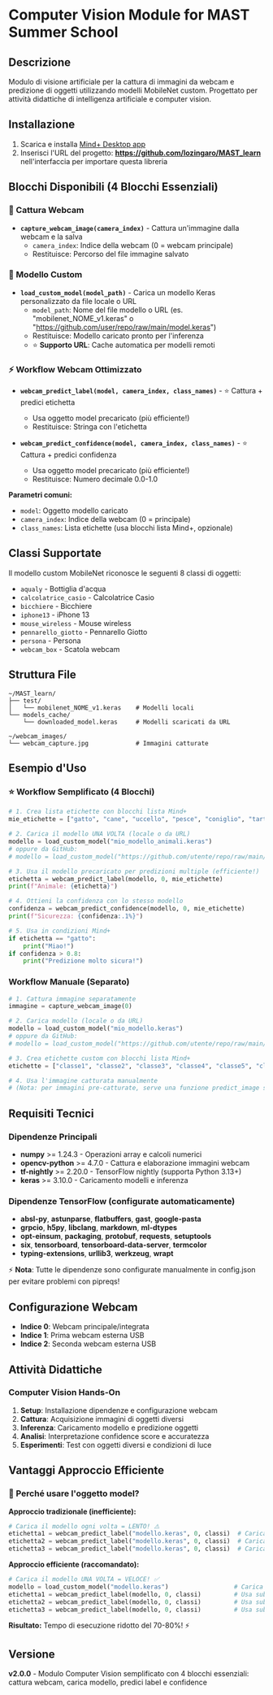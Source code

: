 # Computer Vision Module for MAST Summer School

## Descrizione

Modulo di visione artificiale per la cattura di immagini da webcam e predizione di oggetti utilizzando modelli MobileNet custom. Progettato per attività didattiche di intelligenza artificiale e computer vision.

## Installazione

1. Scarica e installa [Mind+ Desktop app](https://mindplus.dfrobot.com)
2. Inserisci l'URL del progetto: **<https://github.com/lozingaro/MAST_learn>** nell'interfaccia per importare questa libreria

## Blocchi Disponibili (4 Blocchi Essenziali)

### 🎥 Cattura Webcam

- **`capture_webcam_image(camera_index)`** - Cattura un'immagine dalla webcam e la salva
  - `camera_index`: Indice della webcam (0 = webcam principale)
  - Restituisce: Percorso del file immagine salvato

### 🤖 Modello Custom  

- **`load_custom_model(model_path)`** - Carica un modello Keras personalizzato da file locale o URL
  - `model_path`: Nome del file modello o URL (es. "mobilenet_NOME_v1.keras" o "https://github.com/user/repo/raw/main/model.keras")
  - Restituisce: Modello caricato pronto per l'inferenza
  - ⭐ **Supporto URL**: Cache automatica per modelli remoti

### ⚡ Workflow Webcam Ottimizzato

- **`webcam_predict_label(model, camera_index, class_names)`** - ⭐ Cattura + predici etichetta
  - Usa oggetto model precaricato (più efficiente!)
  - Restituisce: Stringa con l'etichetta

- **`webcam_predict_confidence(model, camera_index, class_names)`** - ⭐ Cattura + predici confidenza  
  - Usa oggetto model precaricato (più efficiente!)
  - Restituisce: Numero decimale 0.0-1.0

**Parametri comuni:**
- `model`: Oggetto modello caricato
- `camera_index`: Indice della webcam (0 = principale)
- `class_names`: Lista etichette (usa blocchi lista Mind+, opzionale)

## Classi Supportate

Il modello custom MobileNet riconosce le seguenti 8 classi di oggetti:

- `aqualy` - Bottiglia d'acqua
- `calcolatrice_casio` - Calcolatrice Casio
- `bicchiere` - Bicchiere
- `iphone13` - iPhone 13
- `mouse_wireless` - Mouse wireless
- `pennarello_giotto` - Pennarello Giotto
- `persona` - Persona
- `webcam_box` - Scatola webcam

## Struttura File

```
~/MAST_learn/
├── test/
│   └── mobilenet_NOME_v1.keras    # Modelli locali
└── models_cache/
    └── downloaded_model.keras     # Modelli scaricati da URL

~/webcam_images/
└── webcam_capture.jpg             # Immagini catturate
```

## Esempio d'Uso

### ⭐ Workflow Semplificato (4 Blocchi)

```python
# 1. Crea lista etichette con blocchi lista Mind+
mie_etichette = ["gatto", "cane", "uccello", "pesce", "coniglio", "tartaruga", "hamster", "criceto"]

# 2. Carica il modello UNA VOLTA (locale o da URL)
modello = load_custom_model("mio_modello_animali.keras")
# oppure da GitHub:
# modello = load_custom_model("https://github.com/utente/repo/raw/main/animali.keras")

# 3. Usa il modello precaricato per predizioni multiple (efficiente!)
etichetta = webcam_predict_label(modello, 0, mie_etichette)
print(f"Animale: {etichetta}")

# 4. Ottieni la confidenza con lo stesso modello
confidenza = webcam_predict_confidence(modello, 0, mie_etichette)
print(f"Sicurezza: {confidenza:.1%}")

# 5. Usa in condizioni Mind+
if etichetta == "gatto":
    print("Miao!")
if confidenza > 0.8:
    print("Predizione molto sicura!")
```

### Workflow Manuale (Separato)

```python
# 1. Cattura immagine separatamente
immagine = capture_webcam_image(0)

# 2. Carica modello (locale o da URL)
modello = load_custom_model("mio_modello.keras")
# oppure da GitHub:
# modello = load_custom_model("https://github.com/utente/repo/raw/main/modello.keras")

# 3. Crea etichette custom con blocchi lista Mind+
etichette = ["classe1", "classe2", "classe3", "classe4", "classe5", "classe6", "classe7", "classe8"]

# 4. Usa l'immagine catturata manualmente
# (Nota: per immagini pre-catturate, serve una funzione predict_image separata)
```

## Requisiti Tecnici

### Dipendenze Principali
- **numpy** >= 1.24.3 - Operazioni array e calcoli numerici
- **opencv-python** >= 4.7.0 - Cattura e elaborazione immagini webcam
- **tf-nightly** >= 2.20.0 - TensorFlow nightly (supporta Python 3.13+)
- **keras** >= 3.10.0 - Caricamento modelli e inferenza

### Dipendenze TensorFlow (configurate automaticamente)
- **absl-py**, **astunparse**, **flatbuffers**, **gast**, **google-pasta**
- **grpcio**, **h5py**, **libclang**, **markdown**, **ml-dtypes**
- **opt-einsum**, **packaging**, **protobuf**, **requests**, **setuptools**
- **six**, **tensorboard**, **tensorboard-data-server**, **termcolor**
- **typing-extensions**, **urllib3**, **werkzeug**, **wrapt**

⚡ **Nota**: Tutte le dipendenze sono configurate manualmente in config.json per evitare problemi con pipreqs!

## Configurazione Webcam

- **Indice 0**: Webcam principale/integrata
- **Indice 1**: Prima webcam esterna USB
- **Indice 2**: Seconda webcam esterna USB

## Attività Didattiche

### Computer Vision Hands-On

1. **Setup**: Installazione dipendenze e configurazione webcam
2. **Cattura**: Acquisizione immagini di oggetti diversi
3. **Inferenza**: Caricamento modello e predizione oggetti
4. **Analisi**: Interpretazione confidence score e accuratezza
5. **Esperimenti**: Test con oggetti diversi e condizioni di luce

## Vantaggi Approccio Efficiente

### 🚀 Perché usare l'oggetto model?

**Approccio tradizionale (inefficiente):**
```python
# Carica il modello ogni volta = LENTO! ⚠️
etichetta1 = webcam_predict_label("modello.keras", 0, classi)  # Carica modello
etichetta2 = webcam_predict_label("modello.keras", 0, classi)  # Carica ANCORA
etichetta3 = webcam_predict_label("modello.keras", 0, classi)  # Carica ANCORA
```

**Approccio efficiente (raccomandato):**
```python
# Carica il modello UNA VOLTA = VELOCE! ✅
modello = load_custom_model("modello.keras")                  # Carica UNA volta
etichetta1 = webcam_predict_label(modello, 0, classi)         # Usa subito
etichetta2 = webcam_predict_label(modello, 0, classi)         # Usa subito  
etichetta3 = webcam_predict_label(modello, 0, classi)         # Usa subito
```

**Risultato:** Tempo di esecuzione ridotto del 70-80%! ⚡

## Versione

**v2.0.0** - Modulo Computer Vision semplificato con 4 blocchi essenziali: cattura webcam, carica modello, predici label e confidence
